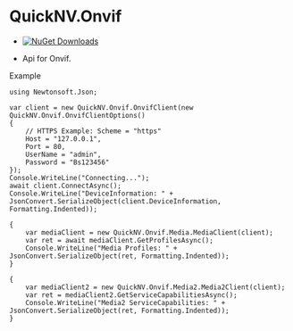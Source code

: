 # QuickNV.Onvif

* [![NuGet Downloads](https://img.shields.io/nuget/dt/QuickNV.Onvif.svg)](https://www.nuget.org/packages/QuickNV.Onvif/)

* Api for Onvif.

Example
```
using Newtonsoft.Json;

var client = new QuickNV.Onvif.OnvifClient(new QuickNV.Onvif.OnvifClientOptions()
{
    // HTTPS Example: Scheme = "https"
    Host = "127.0.0.1",
    Port = 80,
    UserName = "admin",
    Password = "Bs123456"
});
Console.WriteLine("Connecting...");
await client.ConnectAsync();
Console.WriteLine("DeviceInformation: " + JsonConvert.SerializeObject(client.DeviceInformation, Formatting.Indented));

{
    var mediaClient = new QuickNV.Onvif.Media.MediaClient(client);
    var ret = await mediaClient.GetProfilesAsync();
    Console.WriteLine("Media Profiles: " + JsonConvert.SerializeObject(ret, Formatting.Indented));
}

{
    var mediaClient2 = new QuickNV.Onvif.Media2.Media2Client(client);
    var ret = mediaClient2.GetServiceCapabilitiesAsync();
    Console.WriteLine("Media2 ServiceCapabilities: " + JsonConvert.SerializeObject(ret, Formatting.Indented));
}
```
